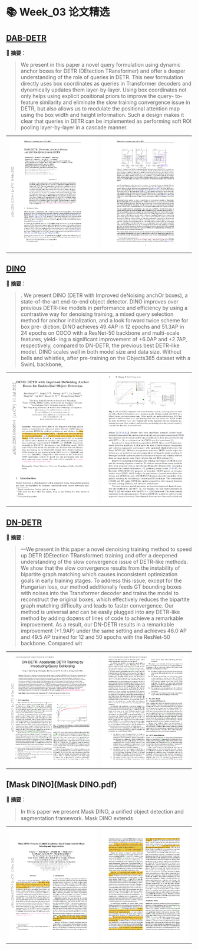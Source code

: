 # 📚 Week_03 论文精选

## [DAB-DETR](DAB-DETR.pdf)

**📝 摘要**：

> We present in this paper a novel query formulation using dynamic anchor boxes
for DETR (DEtection TRansformer) and offer a deeper understanding of the role
of queries in DETR. This new formulation directly uses box coordinates as queries
in Transformer decoders and dynamically updates them layer-by-layer. Using box
coordinates not only helps using explicit positional priors to improve the query-
to-feature similarity and eliminate the slow training convergence issue in DETR,
but also allows us to modulate the positional attention map using the box width
and height information. Such a design makes it clear that queries in DETR can be
implemented as performing soft ROI pooling layer-by-layer in a cascade manner.

<table><tr>
  <td><img src="./DAB-DETR_page1.png" alt="Page image" width="500"/></td>
  <td><img src="./DAB-DETR_page2.png" alt="Page image" width="500"/></td>
</tr></table>

## [DINO](DINO.pdf)

**📝 摘要**：

> . We present DINO (DETR with Improved deNoising anchOr
boxes), a state-of-the-art end-to-end object detector. DINO improves
over previous DETR-like models in performance and efficiency by using
a contrastive way for denoising training, a mixed query selection method
for anchor initialization, and a look forward twice scheme for box pre-
diction. DINO achieves 49.4AP in 12 epochs and 51.3AP in 24 epochs
on COCO with a ResNet-50 backbone and multi-scale features, yield-
ing a significant improvement of +6.0AP and +2.7AP, respectively,
compared to DN-DETR, the previous best DETR-like model. DINO
scales well in both model size and data size. Without bells and whistles,
after pre-training on the Objects365 dataset with a SwinL backbone,

<table><tr>
  <td><img src="./DINO_page1.png" alt="Page image" width="500"/></td>
  <td><img src="./DINO_page2.png" alt="Page image" width="500"/></td>
</tr></table>

## [DN-DETR](DN-DETR.pdf)

**📝 摘要**：

> —We present in this paper a novel denoising training method to speed up DETR (DEtection TRansformer) training and offer a
deepened understanding of the slow convergence issue of DETR-like methods. We show that the slow convergence results from the
instability of bipartite graph matching which causes inconsistent optimization goals in early training stages. To address this issue,
except for the Hungarian loss, our method additionally feeds GT bounding boxes with noises into the Transformer decoder and trains
the model to reconstruct the original boxes, which effectively reduces the bipartite graph matching difficulty and leads to faster
convergence. Our method is universal and can be easily plugged into any DETR-like method by adding dozens of lines of code to
achieve a remarkable improvement. As a result, our DN-DETR results in a remarkable improvement (+1.9AP) under the same setting
and achieves 46.0 AP and 49.5 AP trained for 12 and 50 epochs with the ResNet-50 backbone. Compared wit

<table><tr>
  <td><img src="./DN-DETR_page1.png" alt="Page image" width="500"/></td>
  <td><img src="./DN-DETR_page2.png" alt="Page image" width="500"/></td>
</tr></table>

## [Mask DINO](Mask DINO.pdf)

**📝 摘要**：

> In this paper we present Mask DINO, a uniﬁed object
detection and segmentation framework. Mask DINO extends

<table><tr>
  <td><img src="./Mask DINO_page1.png" alt="Page image" width="500"/></td>
  <td><img src="./Mask DINO_page2.png" alt="Page image" width="500"/></td>
</tr></table>

